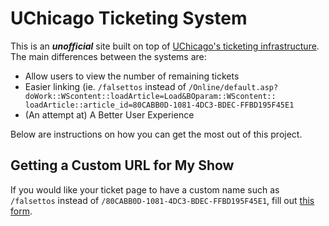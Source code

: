 # UChicago Ticketing System

This is an ***unofficial*** site built on top of
[UChicago's ticketing infrastructure](https://tickets.uchicago.edu "UChicago Tickets").
The main differences between the systems are:

* Allow users to view the number of remaining tickets
* Easier linking (ie. `/falsettos`
instead of `/Online/default.asp?doWork::WScontent::loadArticle=Load&BOparam::WScontent::
loadArticle::article_id=80CABB0D-1081-4DC3-BDEC-FFBD195F45E1`
* (An attempt at) A Better User Experience

Below are instructions on how you can get the most out of this project.

## Getting a Custom URL for My Show

If you would like your ticket page to have a custom name such as `/falsettos` instead of `/80CABB0D-1081-4DC3-BDEC-FFBD195F45E1`, fill out [this form](https://github.com/athuler/UChicagoTix/issues/new?assignees=athuler&labels=custom+show+url&projects=&template=request-custom-show-url.md&title=Custom+URL+for+%5BADD+SHOW+TITLE+HERE%5D).

